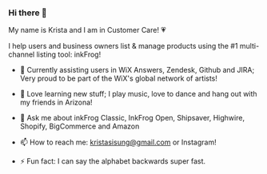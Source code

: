### Hi there 👋

My name is Krista and I am in Customer Care! &#128151;

I help users and business owners list & manage products using the #1 multi-channel listing tool: inkFrog! 
 
- 🔭 Currently assisting users in WiX Answers, Zendesk, Github and JIRA; Very proud to be part of the WiX's global network of artists!

- 🌱 Love learning new stuff; I play music, love to dance and hang out with my friends in Arizona!

- 💬 Ask me about inkFrog Classic, InkFrog Open, Shipsaver, Highwire, Shopify, BigCommerce and Amazon

- 📫 How to reach me: kristasisung@gmail.com or Instagram!  

- ⚡ Fun fact: I can say the alphabet backwards super fast.   

<!--
**Ksisung/ksisung** is a ✨ _special_ ✨ repository because its `README.md` (this file) appears on your GitHub profile.
 
-->
